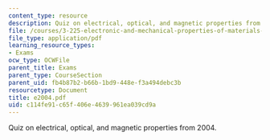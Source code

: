 ```yaml
---
content_type: resource
description: Quiz on electrical, optical, and magnetic properties from 2004.
file: /courses/3-225-electronic-and-mechanical-properties-of-materials-fall-2007/c114fe91c65f406e4639961ea039cd9a_e2004.pdf
file_type: application/pdf
learning_resource_types:
- Exams
ocw_type: OCWFile
parent_title: Exams
parent_type: CourseSection
parent_uid: fb4b87b2-b66b-1bd9-448e-f3a494debc3b
resourcetype: Document
title: e2004.pdf
uid: c114fe91-c65f-406e-4639-961ea039cd9a
---
```

Quiz on electrical, optical, and magnetic properties from 2004.

